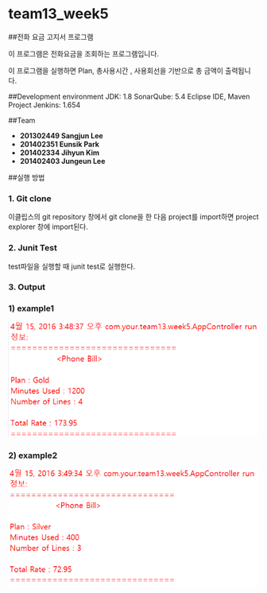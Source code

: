 # team13_week5

##전화 요금 고지서 프로그램

이 프로그램은 전화요금을 조회하는 프로그램입니다. 

이 프로그램을 실행하면 Plan, 총사용시간 , 사용회선을 기반으로 총 금액이 출력됩니다.

##Development environment
JDK: 1.8
SonarQube: 5.4
Eclipse IDE, Maven Project
Jenkins: 1.654

##Team
 - **201302449 Sangjun Lee**
 - **201402351 Eunsik Park**
 - **201402334 Jihyun Kim**
 - **201402403 Jungeun Lee**
 
##실행 방법

### 1. Git clone 
 이클립스의 git repository 창에서 git clone을 한 다음 project를 import하면 project explorer 창에 import된다. 

### 2. Junit Test 
 test파일을 실행할 때 junit test로 실행한다.
 
### 3. Output
 
### 1) example1
![IMG0](./img/output.png)

### 2) example2
![IMG1](./img/output1.png)
